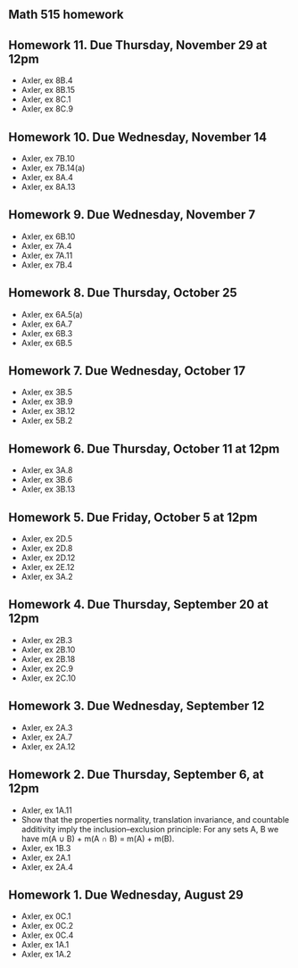 ## Math 515 homework

## Homework 11. Due Thursday, November 29 at 12pm

* Axler, ex 8B.4
* Axler, ex 8B.15
* Axler, ex 8C.1
* Axler, ex 8C.9

## Homework 10. Due Wednesday, November 14

* Axler, ex 7B.10
* Axler, ex 7B.14(a)
* Axler, ex 8A.4
* Axler, ex 8A.13

## Homework 9. Due Wednesday, November 7

* Axler, ex 6B.10
* Axler, ex 7A.4
* Axler, ex 7A.11
* Axler, ex 7B.4

## Homework 8. Due Thursday, October 25

* Axler, ex 6A.5(a)
* Axler, ex 6A.7
* Axler, ex 6B.3
* Axler, ex 6B.5

## Homework 7. Due Wednesday, October 17

* Axler, ex 3B.5
* Axler, ex 3B.9
* Axler, ex 3B.12
* Axler, ex 5B.2

## Homework 6. Due Thursday, October 11 at 12pm

* Axler, ex 3A.8
* Axler, ex 3B.6
* Axler, ex 3B.13

## Homework 5. Due Friday, October 5 at 12pm

* Axler, ex 2D.5
* Axler, ex 2D.8
* Axler, ex 2D.12
* Axler, ex 2E.12
* Axler, ex 3A.2

## Homework 4. Due Thursday, September 20 at 12pm

* Axler, ex 2B.3
* Axler, ex 2B.10
* Axler, ex 2B.18
* Axler, ex 2C.9
* Axler, ex 2C.10

## Homework 3. Due Wednesday, September 12

* Axler, ex 2A.3
* Axler, ex 2A.7
* Axler, ex 2A.12

## Homework 2. Due Thursday, September 6, at 12pm

* Axler, ex 1A.11
* Show that the properties normality, translation invariance, and countable additivity imply the inclusion&ndash;exclusion principle: For any sets A, B we have m(A ∪ B) + m(A ∩ B) = m(A) + m(B).
* Axler, ex 1B.3
* Axler, ex 2A.1
* Axler, ex 2A.4

## Homework 1. Due Wednesday, August 29

* Axler, ex 0C.1
* Axler, ex 0C.2
* Axler, ex 0C.4
* Axler, ex 1A.1
* Axler, ex 1A.2

<script type='text/x-mathjax-config'>
  MathJax.Hub.Config({tex2jax: {inlineMath: [['$','$'], ['\\(','\\)']], processEscapes: true}});
</script>
<script src='https://cdnjs.cloudflare.com/ajax/libs/mathjax/2.7.2/MathJax.js?config=TeX-AMS_HTML'></script>
